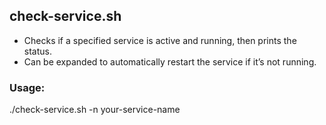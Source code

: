 ## check-service.sh
- Checks if a specified service is active and running, then prints the status.
- Can be expanded to automatically restart the service if it’s not running.

### Usage:
./check-service.sh -n your-service-name
